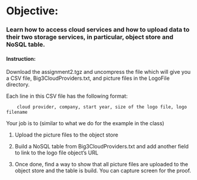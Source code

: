 # Objective: 

### Learn how to access cloud services and how to upload data to their two storage services, in particular, object store and NoSQL table.

#### Instruction:

Download the assignment2.tgz and uncompress the file which will give you a CSV file, Big3CloudProviders.txt, and picture files in the LogoFile directory.

Each line in this CSV file has the following format: 

        cloud provider, company, start year, size of the logo file, logo filename

Your job is to (similar to what we do for the example in the class)

1. Upload the picture files to the object store

2. Build a NoSQL table from Big3CloudProviders.txt and add another field to link to the logo file object’s URL

3. Once done, find a way to show that all picture files are uploaded to the object store and the table is build. You can capture screen for the proof.